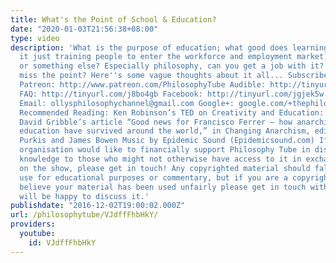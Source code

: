 ```yaml
---
title: What's the Point of School & Education?
date: "2020-01-03T21:56:38+08:00"
type: video
description: 'What is the purpose of education; what good does learning aim at? Is
  it just training people to enter the workforce and employment market, or to be citizens,
  or something else? Especially philosophy, can you get a job with it? Does that question
  miss the point? Here''s some vague thoughts about it all... Subscribe! http://tinyurl.com/pr99a46
  Patreon: http://www.patreon.com/PhilosophyTube Audible: http://tinyurl.com/jn6tpup
  FAQ: http://tinyurl.com/j8bo4gb Facebook: http://tinyurl.com/jgjek5w Twitter: @PhilosophyTube
  Email: ollysphilosophychannel@gmail.com Google+: google.com/+thephilosophytube realphilosophytube.tumblr.com
  Recommended Reading: Ken Robinson’s TED on Creativity and Education: https://www.youtube.com/watch?v=iG9CE55wbtY
  David Gribble’s article “Good news for Francisco Ferrer – how anarchist ideals in
  education have survived around the world,” in Changing Anarchism, edited by Jonathan
  Purkis and James Bowen Music by Epidemic Sound (Epidemicsound.com) If you or your
  organisation would like to financially support Philosophy Tube in distributing philosophical
  knowledge to those who might not otherwise have access to it in exchange for credits
  on the show, please get in touch! Any copyrighted material should fall under fair
  use for educational purposes or commentary, but if you are a copyright holder and
  believe your material has been used unfairly please get in touch with us and we
  will be happy to discuss it.'
publishdate: "2016-12-02T19:00:02.000Z"
url: /philosophytube/VJdffFhbHkY/
providers:
  youtube:
    id: VJdffFhbHkY
---
```

